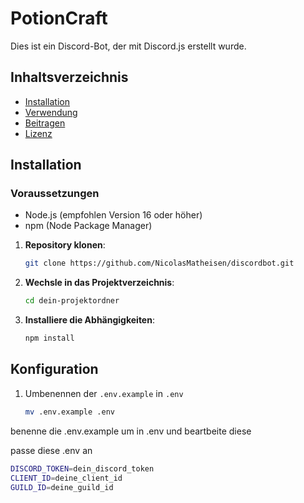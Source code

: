 # PotionCraft

Dies ist ein Discord-Bot, der mit Discord.js erstellt wurde.

## Inhaltsverzeichnis
- [Installation](#installation)
- [Verwendung](#verwendung)
- [Beitragen](#beitragen)
- [Lizenz](#lizenz)

## Installation

### Voraussetzungen
- Node.js (empfohlen Version 16 oder höher)
- npm (Node Package Manager)

1. **Repository klonen**:
   ```bash
   git clone https://github.com/NicolasMatheisen/discordbot.git

2. **Wechsle in das Projektverzeichnis**:
   ```bash
   cd dein-projektordner

3. **Installiere die Abhängigkeiten**:
   ```bash
   npm install
   
## Konfiguration

1. Umbenennen der ```.env.example``` in ```.env```
   
   ```bash
   mv .env.example .env

benenne die .env.example um in .env und beartbeite diese

passe diese .env an 
   ```bash
   DISCORD_TOKEN=dein_discord_token
   CLIENT_ID=deine_client_id
   GUILD_ID=deine_guild_id
